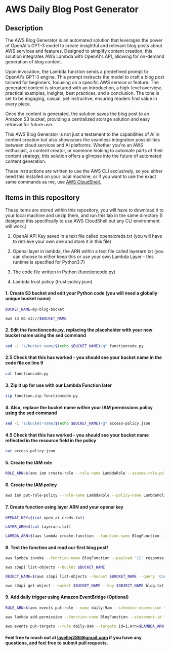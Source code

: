 # AWS Daily Blog Post Generator

## Description

The AWS Blog Generator is an automated solution that leverages the power of OpenAI's GPT-3 model to create insightful and relevant blog posts about AWS services and features. Designed to simplify content creation, this solution integrates AWS Lambda with OpenAI's API, allowing for on-demand generation of blog content.

Upon invocation, the Lambda function sends a predefined prompt to OpenAI's GPT-3 engine. This prompt instructs the model to craft a blog post tailored for beginners, focusing on a specific AWS service or feature. The generated content is structured with an introduction, a high-level overview, practical examples, insights, best practices, and a conclusion. The tone is set to be engaging, casual, yet instructive, ensuring readers find value in every piece.

Once the content is generated, the solution saves the blog post to an Amazon S3 bucket, providing a centralized storage solution and easy retrieval for future use.

This AWS Blog Generator is not just a testament to the capabilities of AI in content creation but also showcases the seamless integration possibilities between cloud services and AI platforms. Whether you're an AWS enthusiast, a content creator, or someone looking to automate parts of their content strategy, this solution offers a glimpse into the future of automated content generation.

These instructions are written to use the AWS CLI exclusively, so you either need this installed on your local machine, or if you want to use the exact same commands as me, use [AWS CloudShell.](https://aws.amazon.com/cloudshell/)

## Items in this repository

These items are stored within this repository, you will have to download it to your local machine and unzip them, and run this lab in the same directory (I designed this specifically to use AWS CloudShell but any CLI environment will work.)

1. OpenAi API Key saved in a text file called openaicreds.txt (you will have to retrieve your own one and store it in this file)

2. Openai layer in lambda, the ARN within a text file called layerarn.txt (you can choose to either keep this or use your own Lambda Layer - this runtime is specified for Python3.7)

3. The code file written in Python (functioncode.py)

4. Lambda trust policy (trust-policy.json)


#### 1. Create S3 bucket and edit your Python code (you will need a globally unique bucket name)

  ```bash
  BUCKET_NAME=my-blog-bucket
  ```

  ```bash
  aws s3 mb s3://$BUCKET_NAME
  ```

#### 2. Edit the functioncode.py, replacing the placeholder with your new bucket name using the sed command

  ```bash
  sed -i "s/bucket-name/$(echo $BUCKET_NAME)/g" functioncode.py
  ```

#### 2.5 Check that this has worked - you should see your bucket name in the code file on line 9

  ```bash
  cat functioncode.py
  ```

#### 3. Zip it up for use with our Lambda Function later

  ```bash
  zip function.zip functioncode.py
  ```

#### 4. Also, replace the bucket name within your IAM permissions policy using the sed command

  ```bash
  sed -i "s/bucket-name/$(echo $BUCKET_NAME)/g" access-policy.json
  ```

#### 4.5 Check that this has worked - you should see your bucket name reflected in the resource field in the policy

  ```bash
  cat access-policy.json
  ```

#### 5. Create the IAM role

  ```bash
  ROLE_ARN=$(aws iam create-role --role-name LambdaRole --assume-role-policy-document file://trust-policy.json --query 'Role.Arn' --output text)
  ```

#### 6. Create the IAM policy

  ```bash
  aws iam put-role-policy --role-name LambdaRole --policy-name LambdaPolicy --policy-document file://access-policy.json
  ```

#### 7. Create function using layer ARN and your openai key

  ```bash
  OPENAI_KEY=$(cat open_ai_creds.txt)
  ```

  ```bash
  LAYER_ARN=$(cat layerarn.txt)
  ```

  ```bash
  LAMBDA_ARN=$(aws lambda create-function --function-name BlogFunction --zip-file fileb://function.zip --role $ROLE_ARN --layers $LAYER_ARN --runtime python3.7 --handler functioncode.lambda_handler --environment "Variables={OPENAI_API_KEY=$OPENAI_KEY}" --timeout 180 --query 'FunctionArn' --output text)
  ```

#### 8. Test the function and read our first blog post!

  ```bash
  aws lambda invoke --function-name BlogFunction --payload '{}' response.json && cat response.json
  ```

  ```bash
  aws s3api list-objects --bucket $BUCKET_NAME
  ```

  ```bash
  OBJECT_NAME=$(aws s3api list-objects --bucket $BUCKET_NAME --query 'Contents[0].Key' --output text)
  ```

  ```bash
  aws s3api get-object --bucket $BUCKET_NAME --key $OBJECT_NAME blog.txt
  ```

#### 9. Add daily trigger using Amazon EventBridge (Optional)

  ```bash
  RULE_ARN=$(aws events put-rule --name daily-9am --schedule-expression "cron(0 8 * * ? *)" --query 'RuleArn' --output text)
  ```

  ```bash
  aws lambda add-permission --function-name BlogFunction --statement-id "EventbridgeInvokeRule" --action 'lambda:InvokeFunction' --principal events.amazonaws.com --source-arn $RULE_ARN
  ```

  ```bash
  aws events put-targets --rule daily-9am --targets Id=1,Arn=$LAMBDA_ARN
  ```

#### Feel free to reach out at lavellej286@gmail.com if you have any questions, and feel free to submit pull requests. 
